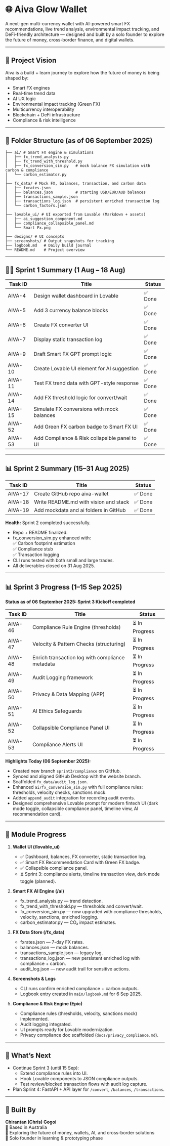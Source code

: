 # 🌐 Aiva Glow Wallet
A next-gen multi-currency wallet with AI-powered smart FX recommendations, live trend analysis, environmental impact tracking, and DeFi-friendly architecture — designed and built by a solo founder to explore the future of money, cross-border finance, and digital wallets.

---

## 🚀 Project Vision
Aiva is a build + learn journey to explore how the future of money is being shaped by:

- Smart FX engines
- Real-time trend data
- AI UX logic
- Environmental impact tracking (Green FX)
- Multicurrency interoperability
- Blockchain + DeFi infrastructure
- Compliance & risk intelligence

---

## 🧱 Folder Structure (as of 06 September 2025)
```
├── ai/ # Smart FX engine & simulations
│   ├── fx_trend_analysis.py
│   ├── fx_trend_with_threshold.py
│   ├── fx_conversion_sim.py   # mock balance FX simulation with carbon & compliance
│   └── carbon_estimator.py
│
├── fx_data/ # Mock FX, balances, transaction, and carbon data
│   ├── fxrates.json
│   ├── balances.json          # starting USD/EUR/AUD balances
│   ├── transactions_sample.json
│   ├── transactions_log.json  # persistent enriched transaction log
│   └── carbon_factors.json
│
├── lovable_ui/ # UI exported from Lovable (Markdown + assets)
│   ├── ai_suggestion_component.md
│   ├── compliance_collapsible_panel.md
│   └── Smart Fx.png
│
├── designs/ # UI concepts
├── screenshots/ # Output snapshots for tracking
├── logbook.md   # Daily build journal
└── README.md    # Project overview
```

---

## 🧑‍💻 Sprint 1 Summary (1 Aug – 18 Aug)
| Task ID | Title | Status |
|---------|-------|--------|
| AIVA-4 | Design wallet dashboard in Lovable | ✅ Done |
| AIVA-5 | Add 3 currency balance blocks | ✅ Done |
| AIVA-6 | Create FX converter UI | ✅ Done |
| AIVA-7 | Display static transaction log | ✅ Done |
| AIVA-9 | Draft Smart FX GPT prompt logic | ✅ Done |
| AIVA-10 | Create Lovable UI element for AI suggestion | ✅ Done |
| AIVA-11 | Test FX trend data with GPT-style response | ✅ Done |
| AIVA-14 | Add FX threshold logic for convert/wait | ✅ Done |
| AIVA-15 | Simulate FX conversions with mock balances | ✅ Done |
| AIVA-52 | Add Green FX carbon badge to Smart FX UI | ✅ Done |
| AIVA-53 | Add Compliance & Risk collapsible panel to UI | ✅ Done |

---

## 📊 Sprint 2 Summary (15–31 Aug 2025)
| Task ID | Title | Status |
|---------|-------|--------|
| AIVA-17 | Create GitHub repo aiva-wallet | ✅ Done |
| AIVA-18 | Write README.md with vision and stack | ✅ Done |
| AIVA-19 | Add mockdata and ai folders in GitHub | ✅ Done |

**Health:** Sprint 2 completed successfully.

- Repo + README finalized.  
- fx_conversion_sim.py enhanced with:  
  ✅ Carbon footprint estimation  
  ✅ Compliance stub  
  ✅ Transaction logging  
- CLI runs tested with both small and large trades.  
- All deliverables closed on 31 Aug 2025.  

---

## 📊 Sprint 3 Progress (1–15 Sep 2025)

**Status as of 06 September 2025: Sprint 3 Kickoff completed**

| Task ID | Title | Status |
|---------|-------|--------|
| AIVA-46 | Compliance Rule Engine (thresholds) | ⏳ In Progress |
| AIVA-47 | Velocity & Pattern Checks (structuring) | ⏳ In Progress |
| AIVA-48 | Enrich transaction log with compliance metadata | ⏳ In Progress |
| AIVA-49 | Audit Logging framework | ⏳ In Progress |
| AIVA-50 | Privacy & Data Mapping (APP) | ⏳ In Progress |
| AIVA-51 | AI Ethics Safeguards | ⏳ In Progress |
| AIVA-52 | Collapsible Compliance Panel UI | ⏳ In Progress |
| AIVA-53 | Compliance Alerts UI | ⏳ In Progress |

**Highlights Today (06 September 2025):**
- Created new branch `sprint3/compliance` on GitHub.  
- Synced and aligned GitHub Desktop with the website branch.  
- Scaffolded `fx_data/audit_log.json`.  
- Enhanced `ai/fx_conversion_sim.py` with full compliance rules: thresholds, velocity checks, sanctions mock.  
- Added `append_audit` integration for recording audit events.  
- Designed comprehensive Lovable prompt for modern fintech UI (dark mode toggle, collapsible compliance panel, timeline view, AI recommendation card).  

---

## 🧠 Module Progress

1. **Wallet UI (/lovable_ui)**  
   - ✅ Dashboard, balances, FX converter, static transaction log.  
   - ✅ Smart FX Recommendation Card with Green FX badge.  
   - ✅ Collapsible compliance panel.  
   - ⏳ Sprint 3: compliance alerts, timeline transaction view, dark mode toggle (planned).  

2. **Smart FX AI Engine (/ai)**  
   - fx_trend_analysis.py — trend detection.  
   - fx_trend_with_threshold.py — thresholds and convert/wait.  
   - fx_conversion_sim.py — now upgraded with compliance thresholds, velocity, sanctions, enriched logging.  
   - carbon_estimator.py — CO₂ impact estimates.  

3. **FX Data Store (/fx_data)**  
   - fxrates.json — 7-day FX rates.  
   - balances.json — mock balances.  
   - transactions_sample.json — legacy log.  
   - transactions_log.json — new persistent enriched log with compliance + carbon.  
   - audit_log.json — new audit trail for sensitive actions.  

4. **Screenshots & Logs**  
   - CLI runs confirm enriched compliance + carbon outputs.  
   - Logbook entry created in `main/logbook.md` for 6 Sep 2025.  

5. **Compliance & Risk Engine (Epic)**  
   - Compliance rules (thresholds, velocity, sanctions mock) implemented.  
   - Audit logging integrated.  
   - UI prompts ready for Lovable modernization.  
   - Privacy compliance doc scaffolded (`docs/privacy_compliance.md`).  

---

## 🧭 What’s Next
- Continue Sprint 3 (until 15 Sep):  
  - Extend compliance rules into UI.  
  - Hook Lovable components to JSON compliance outputs.  
  - Test review/blocked transaction flows with audit log capture.  
- Plan Sprint 4: FastAPI + API layer for `/convert`, `/balances`, `/transactions`.  

---

## 👤 Built By
**Chirantan (Chris) Gogoi**  
📍 Based in Australia  
🔭 Exploring the future of money, wallets, AI, and cross-border solutions  
💼 Solo founder in learning & prototyping phase  
